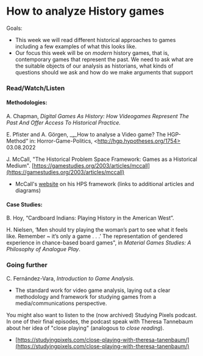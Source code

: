 # How to analyze History games

Goals:&#x20;

* This week we will read different historical approaches to games including a few examples of what this looks like.&#x20;
* Our focus this week will be on _modern_ history games, that is, contemporary games that represent the past. We need to ask what are the suitable objects of our analysis as historians, what kinds of questions should we ask and how do we make arguments that support&#x20;

### Read/Watch/Listen

#### Methodologies:

A. Chapman, _Digital Games As History: How Videogames Represent The Past And Offer Access To Historical Practice._

E. Pfister and A. Görgen, _„_How to analyse a Video game? The HGP-Method“ in:  Horror-Game-Politics, \<http://hgp.hypotheses.org/1754> 03.08.2022

J. McCall, "The Historical Problem Space Framework: Games as a Historical Medium". [https://gamestudies.org/2003/articles/mccall](https://gamestudies.org/2003/articles/mccall)

* &#x20;McCall's [website](https://gamingthepast.net/theory-practice/the-historical-problem-space-framework-for-game-analysis/) on his HPS framework (links to additional articles and diagrams)

#### Case Studies:

B. Hoy, “Cardboard Indians: Playing History in the American West”.

H. Nielsen, ‘Men should try playing the woman’s part to see what it feels like. Remember \~ it’s only a game . . .’ The representation of gendered experience in chance-based board games", in _Material Games Studies: A Philosophy of Analogue Play_.

### Going further

C. Fernández-Vara,  _Introduction to Game Analysis._

* The standard work for video game analysis, laying out a clear methodology and framework for studying games from a media/communications perspective.&#x20;

You might also want to listen to the (now archived) Studying Pixels podcast. In one of their final episodes, the podcast speak with Theresa Tannebaum about her idea of "close playing" (analogous to _close reading_).&#x20;

* [https://studyingpixels.com/close-playing-with-theresa-tanenbaum/](https://studyingpixels.com/close-playing-with-theresa-tanenbaum/)
